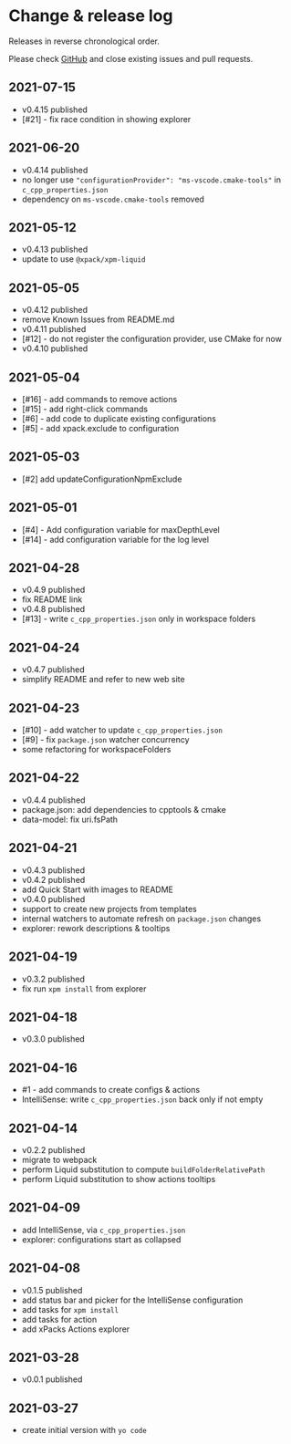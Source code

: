 # Change & release log

Releases in reverse chronological order.

Please check
[GitHub](https://github.com/xpack/vscode-xpack-extension-ts/issues/)
and close existing issues and pull requests.

## 2021-07-15

- v0.4.15 published
- [#21] - fix race condition in showing explorer

## 2021-06-20

- v0.4.14 published
- no longer use `"configurationProvider": "ms-vscode.cmake-tools"` in `c_cpp_properties.json`
- dependency on `ms-vscode.cmake-tools` removed

## 2021-05-12

- v0.4.13 published
- update to use `@xpack/xpm-liquid`

## 2021-05-05

- v0.4.12 published
- remove Known Issues from README.md
- v0.4.11 published
- [#12] - do not register the configuration provider, use CMake for now
- v0.4.10 published

## 2021-05-04

- [#16] - add commands to remove actions
- [#15] - add right-click commands
- [#6] - add code to duplicate existing configurations
- [#5] - add xpack.exclude to configuration

## 2021-05-03

- [#2] add updateConfigurationNpmExclude

## 2021-05-01

- [#4] - Add configuration variable for maxDepthLevel
- [#14] - add configuration variable for the log level

## 2021-04-28

- v0.4.9 published
- fix README link
- v0.4.8 published
- [#13] - write `c_cpp_properties.json` only in workspace folders

## 2021-04-24

- v0.4.7 published
- simplify README and refer to new web site

## 2021-04-23

- [#10] - add watcher to update `c_cpp_properties.json`
- [#9] - fix `package.json` watcher concurrency
- some refactoring for workspaceFolders

## 2021-04-22

- v0.4.4 published
- package.json: add dependencies to cpptools & cmake
- data-model: fix uri.fsPath

## 2021-04-21

- v0.4.3 published
- v0.4.2 published
- add Quick Start with images to README
- v0.4.0 published
- support to create new projects from templates
- internal watchers to automate refresh on `package.json` changes
- explorer: rework descriptions & tooltips

## 2021-04-19

- v0.3.2 published
- fix run `xpm install` from explorer

## 2021-04-18

- v0.3.0 published

## 2021-04-16

- #1 - add commands to create configs & actions
- IntelliSense: write `c_cpp_properties.json` back only if not empty

## 2021-04-14

- v0.2.2 published
- migrate to webpack
- perform Liquid substitution to compute `buildFolderRelativePath`
- perform Liquid substitution to show actions tooltips

## 2021-04-09

- add IntelliSense, via `c_cpp_properties.json`
- explorer: configurations start as collapsed

## 2021-04-08

- v0.1.5 published
- add status bar and picker for the IntelliSense configuration
- add tasks for `xpm install`
- add tasks for action
- add xPacks Actions explorer

## 2021-03-28

- v0.0.1 published

## 2021-03-27

- create initial version with `yo code`

